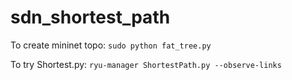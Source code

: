 # sdn_shortest_path

To create mininet topo:
`sudo python fat_tree.py`

To try Shortest.py:
`ryu-manager ShortestPath.py --observe-links`
